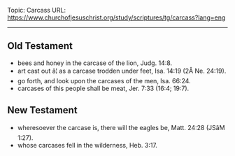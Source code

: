 Topic: Carcass
URL: https://www.churchofjesuschrist.org/study/scriptures/tg/carcass?lang=eng

---

## Old Testament

- bees and honey in the carcase of the lion, Judg. 14:8.
- art cast out â¦ as a carcase trodden under feet, Isa. 14:19 (2Â Ne. 24:19).
- go forth, and look upon the carcases of the men, Isa. 66:24.
- carcases of this people shall be meat, Jer. 7:33 (16:4; 19:7).

## New Testament

- wheresoever the carcase is, there will the eagles be, Matt. 24:28 (JSâM 1:27).
- whose carcases fell in the wilderness, Heb. 3:17.

